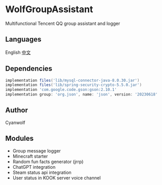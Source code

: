 # WolfGroupAssistant
Multifunctional Tencent QQ group assistant and logger
## Languages
English [中文](https://github.com/CyanWolf275/WolfGroupAssistant/blob/main/README_CN.md)
## Dependencies
```groovy
implementation files('lib/mysql-connector-java-8.0.30.jar')
implementation files('lib/spring-security-crypto-5.5.0.jar')
implementation 'com.google.code.gson:gson:2.10.1'
implementation group: 'org.json', name: 'json', version: '20230618'
```
## Author
Cyanwolf
## Modules
* Group message logger
* Minecraft starter
* Random fun facts generator (jrrp)
* ChatGPT integration
* Steam status api integration
* User status in KOOK server voice channel